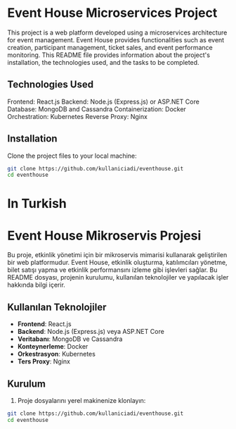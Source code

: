 # Event House Microservices Project
This project is a web platform developed using a microservices architecture for event management. Event House provides functionalities such as event creation, participant management, ticket sales, and event performance monitoring. This README file provides information about the project's installation, the technologies used, and the tasks to be completed.

## Technologies Used
Frontend: React.js
Backend: Node.js (Express.js) or ASP.NET Core
Database: MongoDB and Cassandra
Containerization: Docker
Orchestration: Kubernetes
Reverse Proxy: Nginx

## Installation
Clone the project files to your local machine:
```bash
git clone https://github.com/kullaniciadi/eventhouse.git
cd eventhouse 
```

# In Turkish

# Event House Mikroservis Projesi

Bu proje, etkinlik yönetimi için bir mikroservis mimarisi kullanarak geliştirilen bir web platformudur. Event House, etkinlik oluşturma, katılımcıları yönetme, bilet satışı yapma ve etkinlik performansını izleme gibi işlevleri sağlar. Bu README dosyası, projenin kurulumu, kullanılan teknolojiler ve yapılacak işler hakkında bilgi içerir.

## Kullanılan Teknolojiler

- **Frontend**: React.js
- **Backend**: Node.js (Express.js) veya ASP.NET Core
- **Veritabanı**: MongoDB ve Cassandra
- **Konteynerleme**: Docker
- **Orkestrasyon**: Kubernetes 
- **Ters Proxy**: Nginx

## Kurulum

1. Proje dosyalarını yerel makinenize klonlayın:

```bash
git clone https://github.com/kullaniciadi/eventhouse.git
cd eventhouse
```
